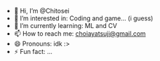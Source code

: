 - 👋 Hi, I’m @Chitosei
- 👀 I’m interested in: Coding and game... (i guess)
- 🌱 I’m currently learning: ML and CV
- 📫 How to reach me: choiayatsuji@gmail.com
- 😄 Pronouns: idk :>
- ⚡ Fun fact: ...

<!---
Chitosei/Chitosei is a ✨ special ✨ repository because its `README.md` (this file) appears on your GitHub profile.
You can click the Preview link to take a look at your changes.
--->
